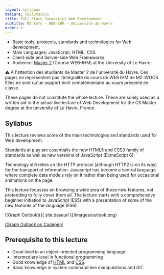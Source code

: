 ```yaml
---
layout: syllabus
matiere: FullStackJS
title: Full-Stack Javascript Web Development
subtitle: M2 Info - WEB-IHM - Université du Havre
order: 3
---
```


- Basic tools, protocols, standards and technologies for Web development.
- Main Languages: JavaScript, HTML, CSS
- Client-side and Server-side Web Frameworks.
- Audience: [Master 2](https://www.univ-lehavre.fr/spip.php?formation22) (Course WEB-IHM) at the University of Le Havre.

:warning: À l'attention des étudiants de Master 2 de l'université du Havre. Ces pages ne représentent pas l'intégralité du cours de WEB IHM de M2 iWOCS. Elles ne sont qu'un support écrit complémentaire au cours présenté en classe.

These pages do not constitute the whole lecture. These are solely used as a written aid to the actual live lecture of Web Development for the CS Master degree at the university of Le Havre, France.

## Syllabus

This lecture reviews some of the main technologies and standards used for Web development.

Standards at play are essentially the new HTML5 and CSS3 family of standards as well as new versions of JavaScript (EcmaScript 6).

Technology still relies on the HTTP protocol (although HTTP2 is on its way) for the transport of information. Javascript has become a central language where complete data models rely on it rather than being used for occasional animations on the page.

This lecture focusses on browsing a wide area of those new features, not pretending to fully cover them all. The lecture starts with a comprehensive beginner initiation to JavaScript (ES5) with a presentation of some of the new features of the language (ES6).

![Graph Outlook]({{ site.baseurl }}/images/outlook.png)

[[Graph Outlook on Codepen]](http://codepen.io/pigne/pen/meyVvz)

## Prerequisite to this lecture

- Good level in an object-oriented programming language
- Intermediary level in functional programming
- Good knowledge of [HTML](https://developer.mozilla.org/en-US/Learn/HTML) and [CSS](https://developer.mozilla.org/en-US/Learn/CSS).
- Basic knowledge in system command line manipulations and *GIT*.